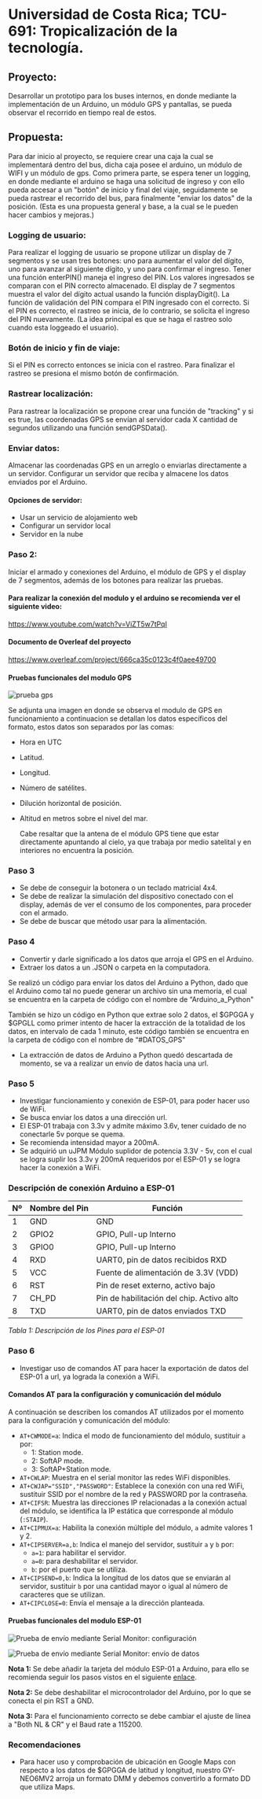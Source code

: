 # Universidad de Costa Rica; TCU-691: Tropicalización de la tecnología.

## Proyecto: 
Desarrollar un prototipo para los buses internos, en donde mediante la implementación de un Arduino, un módulo GPS y pantallas, se pueda observar el recorrido en tiempo real de estos.

## Propuesta:
Para dar inicio al proyecto, se requiere crear una caja la cual se implementará dentro del bus, dicha caja posee el arduino, un módulo de WIFI y un módulo de gps. 
Como primera parte, se espera tener un logging, en donde mediante el arduino se haga una solicitud de ingreso y con ello pueda accesar a un "botón" de inicio y final del viaje, seguidamente se pueda rastrear el recorrido del bus, para finalmente "enviar los datos" de la posición.
(Esta es una propuesta general y base, a la cual se le pueden hacer cambios y mejoras.)

### Logging de usuario:
Para realizar el logging de usuario se propone utilizar un display de 7 segmentos y se usan tres botones: uno para aumentar el valor del dígito, uno para avanzar al siguiente dígito, y uno para confirmar el ingreso.
Tener una función enterPIN() maneja el ingreso del PIN. Los valores ingresados se comparan con el PIN correcto almacenado.
El display de 7 segmentos muestra el valor del dígito actual usando la función displayDigit().
La función de validación del PIN compara el PIN ingresado con el correcto.
Si el PIN es correcto, el rastreo se inicia, de lo contrario, se solicita el ingreso del PIN nuevamente.
(La idea principal es que se haga el rastreo solo cuando esta loggeado el usuario).

### Botón de inicio y fin de viaje:
Si el PIN es correcto entonces se inicia con el rastreo.
Para finalizar el rastreo se presiona el mismo botón de confirmación.

### Rastrear localización:
Para rastrear la localización se propone crear una función de "tracking" y si es true, las coordenadas GPS se envían al servidor cada X cantidad de segundos utilizando una función sendGPSData().

### Enviar datos:
Almacenar las coordenadas GPS en un arreglo o enviarlas directamente a un servidor.
Configurar un servidor que reciba y almacene los datos enviados por el Arduino.

#### Opciones de servidor:
- Usar un servicio de alojamiento web
- Configurar un servidor local
- Servidor en la nube

### Paso 2:

Iniciar el armado y conexiones del Arduino, el módulo de GPS y el display de 7 segmentos, además de los botones para realizar las pruebas.

#### Para realizar la conexión del modulo y el arduino se recomienda ver el siguiente video:
https://www.youtube.com/watch?v=ViZT5w7tPqI

#### Documento de Overleaf del proyecto
https://www.overleaf.com/project/666ca35c0123c4f0aee49700


#### Pruebas funcionales del modulo GPS
![prueba gps](https://github.com/user-attachments/assets/e3b477a9-a8c8-43c0-bf31-6d104acc802f)

Se adjunta una imagen en donde se observa el modulo de GPS en funcionamiento a continuacion se detallan los datos específicos del formato, estos datos son separados por las comas:
- Hora en UTC
- Latitud.
- Longitud.
- Número de satélites.
- Dilución horizontal de posición.
- Altitud en metros sobre el nivel del mar.

  Cabe resaltar que la antena de el módulo GPS tiene que estar directamente apuntando al cielo, ya que trabaja por medio satelital y en interiores no encuentra la posición.

### Paso 3
- Se debe de conseguir la botonera o un teclado matricial 4x4.
- Se debe de realizar la simulación del dispositivo conectado con el display, además de ver el consumo de los componentes, para proceder con el armado.
- Se debe de buscar que método usar para la alimentación.

### Paso 4
- Convertir y darle significado a los datos que arroja el GPS en el Arduino.
- Extraer los datos a un .JSON o carpeta en la computadora.

Se realizó un código para enviar los datos del Arduino a Python, dado que el Arduino como tal no puede generar un archivo sin una memoria, el cual se encuentra en la carpeta de código con el nombre de “Arduino_a_Python"

También se hizo un código en Python que extrae solo 2 datos, el $GPGGA y $GPGLL como primer intento de hacer la extracción de la totalidad de los datos, en intervalo de cada 1 minuto, este código también se encuentra en la carpeta de código con el nombre de “#DATOS_GPS"
- La extracción de datos de Arduino a Python quedó descartada de momento, se va a realizar un envío de datos hacia una url.

### Paso 5
- Investigar funcionamiento y conexión de ESP-01, para poder hacer uso de WiFi.
- Se busca enviar los datos a una dirección url.
- El ESP-01 trabaja con 3.3v y admite máximo 3.6v, tener cuidado de no conectarle 5v porque se quema.
- Se recomienda intensidad mayor a 200mA.
- Se adquirió un uJPM Módulo suplidor de potencia 3.3V - 5v, con el cual se logra suplir los 3.3v y 200mA requeridos por el ESP-01 y se logra hacer la conexión a WiFi.

### Descripción de conexión Arduino a ESP-01
| Nº | Nombre del Pin | Función |
|----|----------------|---------|
| 1  | GND            | GND     |
| 2  | GPIO2          | GPIO, Pull-up Interno |
| 3  | GPIO0          | GPIO, Pull-up Interno |
| 4  | RXD            | UART0, pin de datos recibidos RXD |
| 5  | VCC            | Fuente de alimentación de 3.3V (VDD) |
| 6  | RST            | Pin de reset externo, activo bajo |
| 7  | CH_PD          | Pin de habilitación del chip. Activo alto |
| 8  | TXD            | UART0, pin de datos enviados TXD |

*Tabla 1: Descripción de los Pines para el ESP-01*


### Paso 6
- Investigar uso de comandos AT para hacer la exportación de datos del ESP-01 a url, ya lograda la conexión a WiFi.

#### Comandos AT para la configuración y comunicación del módulo

A continuación se describen los comandos AT utilizados por el momento para la configuración y comunicación del módulo:

- `AT+CWMODE=a`: Indica el modo de funcionamiento del módulo, sustituir `a` por:
    - 1: Station mode.
    - 2: SoftAP mode.
    - 3: SoftAP+Station mode.
- `AT+CWLAP`: Muestra en el serial monitor las redes WiFi disponibles.
- `AT+CWJAP="SSID","PASSWORD"`: Establece la conexión con una red WiFi, sustituir SSID por el nombre de la red y PASSWORD por la contraseña.
- `AT+CIFSR`: Muestra las direcciones IP relacionadas a la conexión actual del módulo, se identifica la IP estática que corresponde al módulo (`:STAIP`).
- `AT+CIPMUX=a`: Habilita la conexión múltiple del módulo, `a` admite valores 1 y 2.
- `AT+CIPSERVER=a,b`: Indica el manejo del servidor, sustituir `a` y `b` por:
    - `a=1`: para habilitar el servidor.
    - `a=0`: para deshabilitar el servidor.
    - `b`: por el puerto que se utiliza.
- `AT+CIPSEND=0,b`: Indica la longitud de los datos que se enviarán al servidor, sustituir `b` por una cantidad mayor o igual al número de caracteres que se utilizan.
- `AT+CIPCLOSE=0`: Envía el mensaje a la dirección planteada.

#### Pruebas funcionales del modulo ESP-01

![Prueba de envío mediante Serial Monitor: configuración](https://github.com/user-attachments/assets/e96d5079-79be-4039-9d9d-5c853f4dbe68)

![Prueba de envío mediante Serial Monitor: envío de datos](https://github.com/user-attachments/assets/db9a7898-3f8f-4760-bc70-c3b4689fba83)

**Nota 1:** Se debe añadir la tarjeta del módulo ESP-01 a Arduino, para ello se recomienda seguir los pasos vistos en el siguiente [enlace](https://programarfacil.com/podcast/como-configurar-esp01-wifi-esp8266/).

**Nota 2:** Se debe deshabilitar el microcontrolador del Arduino, por lo que se conecta el pin RST a GND.

**Nota 3:** Para el funcionamiento correcto se debe cambiar el ajuste de línea a "Both NL & CR" y el Baud rate a 115200.

### Recomendaciones
- Para hacer uso y comprobación de ubicación en Google Maps con respecto a los datos de $GPGGA de latitud y longitud, nuestro GY-NEO6MV2 arroja un formato DMM y debemos convertirlo a formato DD que utiliza Maps.
